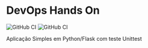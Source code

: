 # DevOps Hands On

![GitHub CI](https://github.com/priscilafonseca/devopslab/actions/workflows/pipeline.yml/badge.svg)
![GitHub CI](https://github.com/priscilafonseca/devopslab/actions/workflows/app.py/badge.svg)

Aplicação Simples em Python/Flask com teste Unittest
